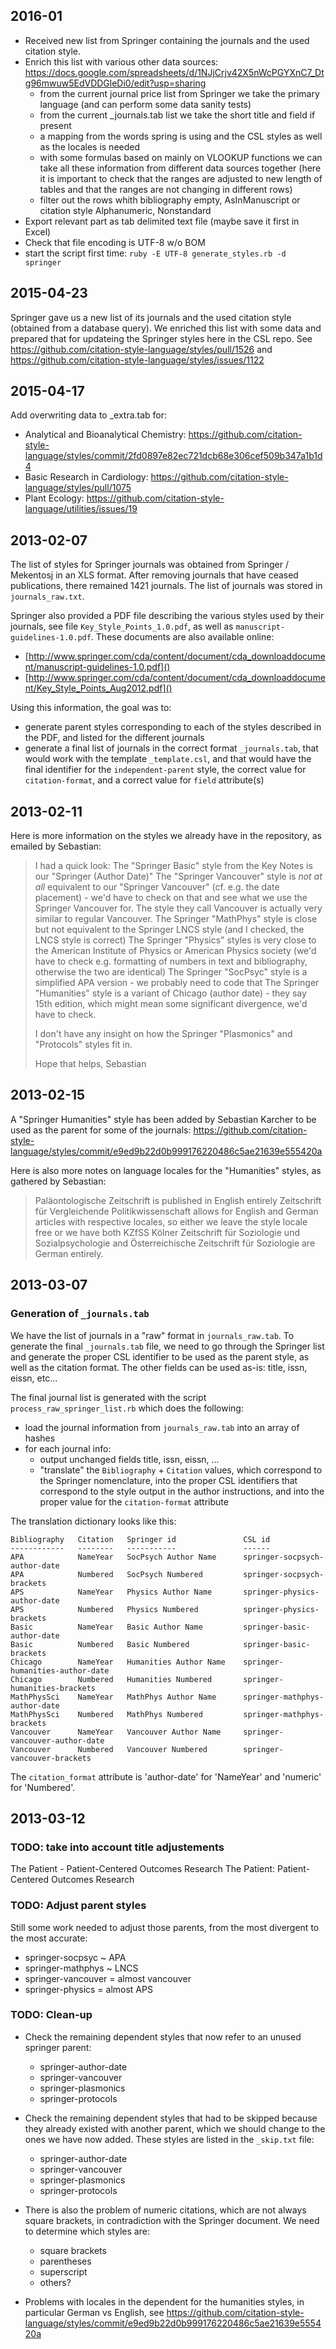 ## 2016-01

 * Received new list from Springer containing the journals and the used citation style.
 * Enrich this list with various other data sources: https://docs.google.com/spreadsheets/d/1NJjCrjv42X5nWcPGYXnC7_Dtg96mwuw5EdVDDGleDi0/edit?usp=sharing
    * from the current journal price list from Springer we take the primary language (and can perform some data sanity tests)
	* from the current _journals.tab list we take the short title and field if present
	* a mapping from the words spring is using and the CSL styles as well as the locales is needed
	* with some formulas based on mainly on VLOOKUP functions we can take all these information from different data sources together (here it is important to check that the ranges are adjusted to new length of tables and that the ranges are not changing in different rows)
	* filter out the rows whith bibliography empty, AsInManuscript or citation style Alphanumeric, Nonstandard
 * Export relevant part as tab delimited text file (maybe save it first in Excel)
 * Check that file encoding is UTF-8 w/o BOM
 * start the script first time:
    `ruby -E UTF-8 generate_styles.rb -d springer`
	


## 2015-04-23

Springer gave us a new list of its journals and the used citation style (obtained from a database query).
We enriched this list with some data and prepared that for updateing the Springer styles here in the CSL repo.
See
https://github.com/citation-style-language/styles/pull/1526 and
https://github.com/citation-style-language/styles/issues/1122

## 2015-04-17

Add overwriting data to \_extra.tab for:

- Analytical and Bioanalytical Chemistry: https://github.com/citation-style-language/styles/commit/2fd0897e82ec721dcb68e306cef509b347a1b1d4
- Basic Research in Cardiology: https://github.com/citation-style-language/styles/pull/1075
- Plant Ecology: https://github.com/citation-style-language/utilities/issues/19

## 2013-02-07

The list of styles for Springer journals was obtained from Springer / Mekentosj in an XLS format. After removing journals that have ceased publications, there remained 1421 journals. The list of journals was stored in `journals_raw.txt`.

Springer also provided a PDF file describing the various styles used by their journals, see file `Key_Style_Points_1.0.pdf`, as well as `manuscript-guidelines-1.0.pdf`. These documents are also available online:

- [http://www.springer.com/cda/content/document/cda_downloaddocument/manuscript-guidelines-1.0.pdf]()
- [http://www.springer.com/cda/content/document/cda_downloaddocument/Key_Style_Points_Aug2012.pdf]()

Using this information, the goal was to:

- generate parent styles corresponding to each of the styles described in the PDF, and listed for the different journals
- generate a final list of journals in the correct format `_journals.tab`, that would work with the template `_template.csl`, and that would have the final identifier for the `independent-parent` style, the correct value for `citation-format`, and a correct value for `field` attribute(s)

## 2013-02-11

Here is more information on the styles we already have in the repository, as emailed by Sebastian:

> I had a quick look:
> The "Springer Basic" style from the Key Notes is our "Springer (Author Date)"
> The "Springer Vancouver" style is _not at all_ equivalent to our "Springer Vancouver" (cf. e.g. the date placement) - we'd have to check on that and see what we use the Springer Vancouver for. The style they call Vancouver is actually very similar to regular Vancouver.
> The Springer "MathPhys" style is close but not equivalent to the Springer LNCS style (and I checked, the LNCS style is correct)
> The Springer "Physics" styles is very close to the American Institute of Physics or American Physics society (we'd have to check e.g. formatting of numbers in text and bibliography, otherwise the two are identical)
> The Springer "SocPsyc" style is a simplified APA version - we probably need to code that
> The Springer "Humanities" style is a variant of Chicago (author date) - they say 15th edition, which might mean some significant divergence, we'd have to check.
>
> I don't have any insight on how the Springer "Plasmonics" and "Protocols" styles fit in.
>
> Hope that helps,
> Sebastian


## 2013-02-15

A "Springer Humanities" style has been added by Sebastian Karcher to be used as the parent for some of the journals: https://github.com/citation-style-language/styles/commit/e9ed9b22d0b999176220486c5ae21639e555420a

Here is also more notes on language locales for the "Humanities" styles, as gathered by Sebastian:

> Paläontologische Zeitschrift is published in English entirely
> Zeitschrift für Vergleichende Politikwissenschaft allows for English and
> German articles with respective locales, so either we leave the style
> locale free or we have both
> KZfSS Kölner Zeitschrift für Soziologie und Sozialpsychologie and
> Österreichische Zeitschrift für Soziologie are German entirely.


## 2013-03-07

### Generation of `_journals.tab`

We have the list of journals in a "raw" format in `journals_raw.tab`. To generate the final `_journals.tab` file, we need to go through the Springer list and generate the proper CSL identifier to be used as the parent style, as well as the citation format. The other fields can be used as-is: title, issn, eissn, etc...

The final journal list is generated with the script `process_raw_springer_list.rb` which does the following:

- load the journal information from `journals_raw.tab` into an array of hashes
- for each journal info:
	- output unchanged fields title, issn, eissn, ...
	- "translate" the `Bibliography` + `Citation` values, which correspond to the Springer nomenclature, into the proper CSL identifiers that correspond to the style output in the author instructions, and into the proper value for the `citation-format` attribute

The translation dictionary looks like this:

	Bibliography   Citation   Springer id               CSL id
	------------   --------   -----------               ------
	APA            NameYear   SocPsych Author Name      springer-socpsych-author-date
	APA            Numbered   SocPsych Numbered         springer-socpsych-brackets
	APS            NameYear   Physics Author Name       springer-physics-author-date
	APS            Numbered   Physics Numbered          springer-physics-brackets
	Basic          NameYear   Basic Author Name         springer-basic-author-date
	Basic          Numbered   Basic Numbered            springer-basic-brackets
	Chicago        NameYear   Humanities Author Name    springer-humanities-author-date
	Chicago        Numbered   Humanities Numbered       springer-humanities-brackets
	MathPhysSci    NameYear   MathPhys Author Name      springer-mathphys-author-date
	MathPhysSci    Numbered   MathPhys Numbered         springer-mathphys-brackets
	Vancouver      NameYear   Vancouver Author Name     springer-vancouver-author-date
	Vancouver      Numbered   Vancouver Numbered        springer-vancouver-brackets

The `citation_format` attribute is 'author-date' for 'NameYear' and 'numeric' for 'Numbered'.

## 2013-03-12

### TODO: take into account title adjustements


The Patient - Patient-Centered Outcomes Research	The Patient: Patient-Centered Outcomes Research


### TODO: Adjust parent styles

Still some work needed to adjust those parents, from the most divergent to the most accurate:

- springer-socpsyc ~ APA
- springer-mathphys ~ LNCS
- springer-vancouver = almost vancouver
- springer-physics = almost APS


### TODO: Clean-up

* Check the remaining dependent styles that now refer to an unused springer parent:

	- springer-author-date
	- springer-vancouver
	- springer-plasmonics
	- springer-protocols


* Check the remaining dependent styles that had to be skipped because they already existed with another parent, which we should change to the ones we have now added. These styles are listed in the `_skip.txt` file:

	- springer-author-date
	- springer-vancouver
	- springer-plasmonics
	- springer-protocols


* There is also the problem of numeric citations, which are not always square brackets, in contradiction with the Springer document. We need to determine which styles are:

	- square brackets
	- parentheses
	- superscript
	- others?

* Problems with locales in the dependent for the humanities styles, in particular German vs English, see https://github.com/citation-style-language/styles/commit/e9ed9b22d0b999176220486c5ae21639e555420a
